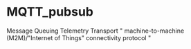 # MQTT_pubsub

Message Queuing Telemetry Transport
" machine-to-machine (M2M)/"Internet of Things" connectivity protocol "
